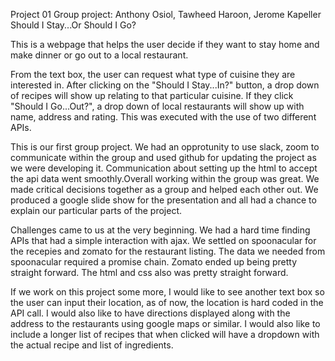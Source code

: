 Project 01
Group project: Anthony Osiol, Tawheed Haroon, Jerome Kapeller
Should I Stay...Or Should I Go?

This is a webpage that helps the user decide if they want to stay home and make dinner or go out to a local restaurant.

From the text box, the user can request what type of cuisine they are interested in. After clicking on the "Should I Stay...In?" button, a drop down of recipes will show up relating to that particular cuisine. If they click "Should I Go...Out?", a drop down of local restaurants will show up with name, address and rating.
This was executed with the use of two different APIs.

This is our first group project. We had an opprotunity to use slack, zoom to communicate within the group and used github for updating the project as we were developing it. Communication about setting up the html to accept the api data went smoothly.Overall working within the group was great. We made critical decisions together as a group and helped each other out. We produced a google slide show for the presentation and all had a chance to explain our particular parts of the project.

Challenges came to us at the very beginning. We had a hard time finding APIs that had a simple interaction with ajax. We settled on spoonacular for the recepies and zomato for the restaurant listing. The data we needed from spoonacular required a promise chain. Zomato ended up being pretty straight forward. The html and css also was pretty straight forward.

If we work on this project some more, I would like to see another text box so the user can input their location, as of now, the location is hard coded in the API call. I would also like to have directions displayed along with the address to the restaurants using google maps or similar. I would also like to include a longer list of recipes that when clicked will have a dropdown with the actual recipe and list of ingredients.
